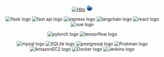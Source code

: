 <div align="center">
  
<!-- ![ga111o github stats](https://github-readme-stats.vercel.app/api?username=ga111o&line_height=20&show_icons=true&theme=dracula) -->

<!-- [![ga111o top languages](https://github-readme-stats.vercel.app/api/top-langs/?username=ga111o&layout=compact)](https://github.com/ga111o/github-readme-stats) -->
<!-- <img src="./img/neofetch.png" style="border-radius:15px; height:165px" /> -->

<!-- <hr/> -->

<br/>

[![Hits](https://hits.seeyoufarm.com/api/count/incr/badge.svg?url=https%3A%2F%2Fgithub.com%2Fga111o&count_bg=%23602002&title_bg=%23EA4F05&title=GitHub&edge_flat=false)](https://hits.seeyoufarm.com)
<a href="https://rateyourmusic.com/~ga11o">
<img src="./img/rym.png" alt="rateyourmusic.com linked icon" style="width:20px;" />
</a>

![flask logo](https://img.shields.io/badge/Flask-00599C?style=flat&logo=flask&logoColor=white)
![fast api logo](https://img.shields.io/badge/FastAPI-009688?style=flat&logo=fastapi&logoColor=white)
![express logo](https://img.shields.io/badge/express-000000?style=flat&logo=express&logoColor=white)
![langchain logo](https://img.shields.io/badge/LangChain-1C3C3C?style=flat&logo=langchain&logoColor=white)
![react logo](https://img.shields.io/badge/React-61DAFB?style=flat&logo=react&logoColor=white)
![vue logo](https://img.shields.io/badge/Vue-4FC08D?style=flat&logo=vuedotjs&logoColor=white)

![pytorch logo](https://img.shields.io/badge/PyTorch-EE4C2C?style=flat&logo=pytorch&logoColor=white)
![tensorflow logo](https://img.shields.io/badge/TensorFlow-FF6F00?style=flat&logo=tensorflow&logoColor=white)

![mysql logo](https://img.shields.io/badge/MySQL-4479A1?style=flat&logo=mysql&logoColor=white)
![SQLite logo](https://img.shields.io/badge/SQLite-003B57?style=flat&logo=sqlite&logoColor=white)
![postgresql logo](https://img.shields.io/badge/PostgreSQL-4169E1?style=flat&logo=postgresql&logoColor=white)
![Postman logo](https://img.shields.io/badge/Postman-FF6C37?style=flat&logo=postman&logoColor=white)
![AmazonEC2 logo](https://img.shields.io/badge/AmazonEC2-FF9900?style=flat&logo=amazonec2&logoColor=white)
![Docker logo](https://img.shields.io/badge/Docker-2496ED?style=flat&logo=docker&logoColor=white)
![Jenkins logo](https://img.shields.io/badge/Jenkins-D24939?style=flat&logo=jenkins&logoColor=white)

</div>
